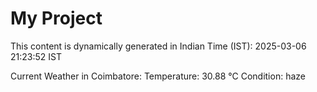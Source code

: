 # My Project

This content is dynamically generated in Indian Time (IST): 2025-03-06 21:23:52 IST


Current Weather in Coimbatore:
Temperature: 30.88 °C
Condition: haze
